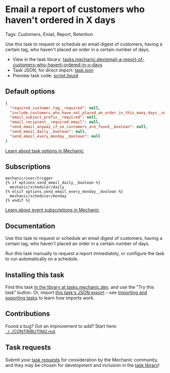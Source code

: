 # Email a report of customers who haven't ordered in X days

Tags: Customers, Email, Report, Retention

Use this task to request or schedule an email digest of customers, having a certain tag, who haven't placed an order in a certain number of days.

* View in the task library: [tasks.mechanic.dev/email-a-report-of-customers-who-havent-ordered-in-x-days](https://tasks.mechanic.dev/email-a-report-of-customers-who-havent-ordered-in-x-days)
* Task JSON, for direct import: [task.json](../../tasks/email-a-report-of-customers-who-havent-ordered-in-x-days.json)
* Preview task code: [script.liquid](./script.liquid)

## Default options

```json
{
  "required_customer_tag__required": null,
  "include_customers_who_have_not_placed_an_order_in_this_many_days__number_required": null,
  "email_subject_prefix__required": null,
  "email_recipient__required_email": null,
  "send_email_anyway_if_no_customers_are_found__boolean": null,
  "send_email_daily__boolean": null,
  "send_email_every_monday__boolean": null
}
```

[Learn about task options in Mechanic](https://learn.mechanic.dev/core/tasks/options)

## Subscriptions

```liquid
mechanic/user/trigger
{% if options.send_email_daily__boolean %}
  mechanic/scheduler/daily
{% elsif options.send_email_every_monday__boolean %}
  mechanic/scheduler/monday
{% endif %}
```

[Learn about event subscriptions in Mechanic](https://learn.mechanic.dev/core/tasks/subscriptions)

## Documentation

Use this task to request or schedule an email digest of customers, having a certain tag, who haven't placed an order in a certain number of days.

Run this task manually to request a report immediately, or configure the task to run automatically on a schedule.

## Installing this task

Find this task [in the library at tasks.mechanic.dev](https://tasks.mechanic.dev/email-a-report-of-customers-who-havent-ordered-in-x-days), and use the "Try this task" button. Or, import [this task's JSON export](../../tasks/email-a-report-of-customers-who-havent-ordered-in-x-days.json) – see [Importing and exporting tasks](https://learn.mechanic.dev/core/tasks/import-and-export) to learn how imports work.

## Contributions

Found a bug? Got an improvement to add? Start here: [../../CONTRIBUTING.md](../../CONTRIBUTING.md).

## Task requests

Submit your [task requests](https://mechanic.canny.io/task-requests) for consideration by the Mechanic community, and they may be chosen for development and inclusion in the [task library](https://tasks.mechanic.dev/)!
